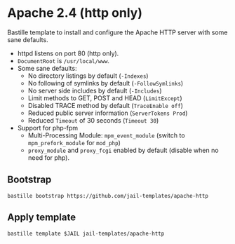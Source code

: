 # Apache 2.4 (http only)
Bastille template to install and configure the Apache HTTP server with some sane defaults.

* httpd listens on port 80 (http only).
* `DocumentRoot` is `/usr/local/www`.
* Some sane defaults:
  * No directory listings by default (`-Indexes`)
  * No following of symlinks by default (`-FollowSymlinks`)
  * No server side includes by default (`-Includes`)
  * Limit methods to GET, POST and HEAD (`LimitExcept`)
  * Disabled TRACE method by default (`TraceEnable off`)
  * Reduced public server information (`ServerTokens Prod`)
  * Reduced `Timeout` of 30 seconds (`Timeout 30`)
* Support for php-fpm
  * Multi-Processing Module: `mpm_event_module` (switch to `mpm_prefork_module` for `mod_php`)
  * `proxy_module` and `proxy_fcgi` enabled by default (disable when no need for php).

## Bootstrap
```
bastille bootstrap https://github.com/jail-templates/apache-http
```

## Apply template
```
bastille template $JAIL jail-templates/apache-http
```
